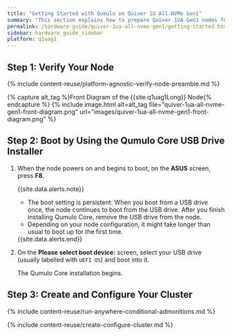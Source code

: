 ```yaml
---
title: "Getting Started with Qumulo on Quiver 1U All-NVMe Gen1"
summary: "This section explains how to prepare Quiver 1UA Gen1 nodes for creating a Qumulo cluster."
permalink: /hardware-guide/quiver-1ua-all-nvme-gen1/getting-started.html
sidebar: hardware_guide_sidebar
platform: q1uag1
---
```


## Step 1: Verify Your Node
{% include content-reuse/platform-agnostic-verify-node-preamble.md %}

   {% capture alt_tag %}Front Diagram of the {{site.q1uag1Long}} Node{% endcapture %}
   {% include image.html alt=alt_tag file="quiver-1ua-all-nvme-gen1-front-diagram.png" url="images/quiver-1ua-all-nvme-gen1-front-diagram.png" %}


## Step 2: Boot by Using the Qumulo Core USB Drive Installer
1. When the node powers on and begins to boot, on the **ASUS** screen, press **F8**.

   {{site.data.alerts.note}}
   <ul>
     <li>The boot setting is persistent: When you boot from a USB drive once, the node continues to boot from the USB drive. After you finish installing Qumulo Core, remove the USB drive from the node.</li>
     <li>Depending on your node configuration, it might take longer than usual to boot up for the first time.</li>
   </ul>
   {{site.data.alerts.end}}

1. On the **Please select boot device:** screen, select your USB drive (usually labelled with `UEFI OS`) and boot into it.

   The Qumulo Core installation begins.
   

## Step 3: Create and Configure Your Cluster
{% include content-reuse/run-anywhere-conditional-admonitions.md %}

{% include content-reuse/create-configure-cluster.md %}
